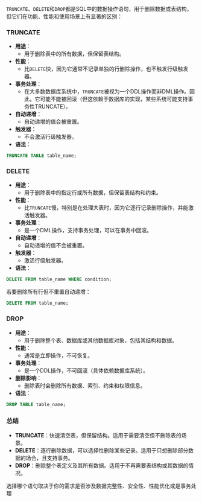`TRUNCATE`、`DELETE`和`DROP`都是SQL中的数据操作语句，用于删除数据或表结构，但它们在功能、性能和使用场景上有显著的区别：

### TRUNCATE
+ **用途**：
    - 用于删除表中的所有数据，但保留表结构。
+ **性能**：
    - 比`DELETE`快，因为它通常不记录单独的行删除操作，也不触发行级触发器。
+ **事务处理**：
    - 在大多数数据库系统中，`TRUNCATE`被视为一个DDL操作而非DML操作。因此，它可能不能被回滚（但这依赖于数据库的实现，某些系统可能支持事务性TRUNCATE）。
+ **自动递增**：
    - 自动递增的值会被重置。
+ **触发器**：
    - 不会激活行级触发器。
+ **语法**：

```sql
TRUNCATE TABLE table_name;
```

### DELETE
+ **用途**：
    - 用于删除表中的指定行或所有数据，但保留表结构和约束。
+ **性能**：
    - 比`TRUNCATE`慢，特别是在处理大表时，因为它逐行记录删除操作，并能激活触发器。
+ **事务处理**：
    - 是一个DML操作，支持事务处理，可以在事务中回滚。
+ **自动递增**：
    - 自动递增的值不会被重置。
+ **触发器**：
    - 激活行级触发器。
+ **语法**：

```sql
DELETE FROM table_name WHERE condition;
```

若要删除所有行但不重置自动递增：

```sql
DELETE FROM table_name;
```

### DROP
+ **用途**：
    - 用于删除整个表、数据库或其他数据库对象，包括其结构和数据。
+ **性能**：
    - 通常是立即操作，不可恢复。
+ **事务处理**：
    - 是一个DDL操作，不可回滚（具体依赖数据库系统）。
+ **删除影响**：
    - 删除表时会删除所有数据、索引、约束和权限信息。
+ **语法**：

```sql
DROP TABLE table_name;
```

### 总结
+ **TRUNCATE**：快速清空表，但保留结构。适用于需要清空但不删除表的场景。
+ **DELETE**：逐行删除数据，可以选择性删除某些记录。适用于只想删除部分数据的场合，且支持事务。
+ **DROP**：删除整个表定义及其所有数据。适用于不再需要表结构或其数据的情况。

选择哪个语句取决于你的需求是否涉及数据完整性、安全性、性能优化或是事务处理

